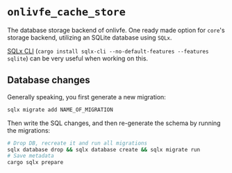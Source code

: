 # `onlivfe_cache_store`

The database storage backend of onlivfe.
One ready made option for `core`'s storage backend, utilizing an SQLite database using `SQLx`.

[SQLx CLI](https://github.com/launchbadge/sqlx/blob/main/sqlx-cli/README.md) (`cargo install sqlx-cli --no-default-features --features sqlite`) can be very useful when working on this.

## Database changes

Generally speaking, you first generate a new migration:

```sh
sqlx migrate add NAME_OF_MIGRATION
```

Then write the SQL changes, and then re-generate the schema by running the migrations:

```sh
# Drop DB, recreate it and run all migrations
sqlx database drop && sqlx database create && sqlx migrate run
# Save metadata
cargo sqlx prepare
```
